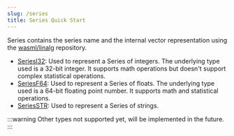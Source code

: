 ```yaml
---
slug: /series
title: Series Quick Start
---
```


Series contains the series name and the internal vector representation using the [wasml/linalg](https://github.com/wasml/linalg) repository.  

- [SeriesI32](02-seriesi32.md): Used to represent a Series of integers. The
  underlying type used is a 32-bit integer. It supports math operations but
  doesn't support complex statistical operations.
- [SeriesF64](03-seriesf64.md): Used to represent a Series of floats. The underlying
  type used is a 64-bit floating point number. It supports math and statistical
  operations.
- [SeriesSTR](04-seriesstr.md): Used to represent a Series of strings.

:::warning
Other types not supported yet, will be implemented in the
future.
:::